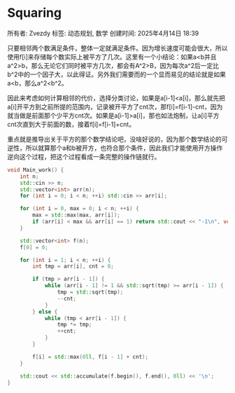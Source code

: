 # Squaring

所有者: Zvezdy
标签: 动态规划, 数学
创建时间: 2025年4月14日 18:39

只要相邻两个数满足条件，整体一定就满足条件。因为增长速度可能会很大，所以使用f[i]来存储每个数实际上被平方了几次。这里有一个小结论：如果a<b并且a^2>b，那么无论它们同时被平方几次，都会有A^2>B，因为每次a^2后一定比b^2中的一个因子大，以此得证。另外我们需要而的一个显而易见的结论就是如果a<b，那么a^2<b^2。

因此来考虑如何计算相邻的代价，选择分类讨论，如果是a[i-1]<a[i]，那么就先把a[i]开平方到之前所提的范围内，记录被开平方了cnt次，那f[i]=f[i-1]-cnt，因为就当做是前面那个少平方cnt次。如果是a[i-1]>a[i]，那也如法炮制，让a[i]平方cnt次直到大于前面的数，接着f[i]=f[i-1]+cnt。

重点就是推导出关于平方的那个数学结论吧，没啥好说的，因为那个数学结论的可逆性，所以就算那个a和b被开方，也符合那个条件，因此我们才能使用开方操作逆向这个过程，把这个过程看成一条完整的操作链就行。

```cpp
void Main_work() {
    int n;
    std::cin >> n;
    std::vector<int> arr(n);
    for (int i = 0; i < n; ++i) std::cin >> arr[i];

    for (int i = 0, max = 0; i < n; ++i) {
        max = std::max(max, arr[i]);
        if (arr[i] < max && arr[i] == 1) return std::cout << "-1\n", void();
    }

    std::vector<int> f(n);
    f[0] = 0;

    for (int i = 1; i < n; ++i) {
        int tmp = arr[i], cnt = 0;

        if (tmp > arr[i - 1]) {
            while (arr[i - 1] != 1 && std::sqrt(tmp) >= arr[i - 1]) {
                tmp = std::sqrt(tmp);
                --cnt;
            }
        } else {
            while (tmp < arr[i - 1]) {
                tmp *= tmp;
                ++cnt;
            }
        }

        f[i] = std::max(0ll, f[i - 1] + cnt);
    }

    std::cout << std::accumulate(f.begin(), f.end(), 0ll) << '\n';
}
```